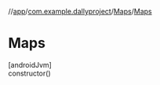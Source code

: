 //[app](../../../index.md)/[com.example.dallyproject](../index.md)/[Maps](index.md)/[Maps](-maps.md)

# Maps

[androidJvm]\
constructor()

